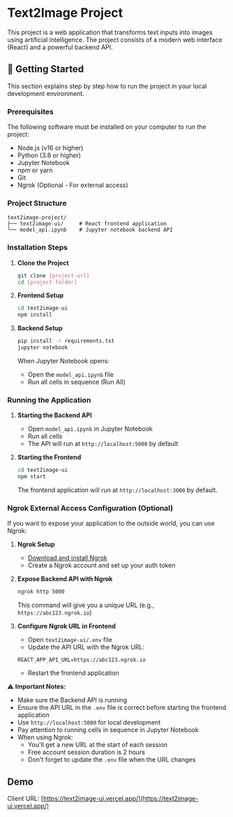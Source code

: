 # Text2Image Project

This project is a web application that transforms text inputs into images using artificial intelligence. The project consists of a modern web interface (React) and a powerful backend API.

## 🚀 Getting Started

This section explains step by step how to run the project in your local development environment.

### Prerequisites

The following software must be installed on your computer to run the project:

- Node.js (v16 or higher)
- Python (3.8 or higher)
- Jupyter Notebook
- npm or yarn
- Git
- Ngrok (Optional - For external access)

### Project Structure

```
text2image-project/
├── text2image-ui/     # React frontend application
└── model_api.ipynb    # Jupyter notebook backend API
```

### Installation Steps

1. **Clone the Project**
   ```bash
   git clone [project-url]
   cd [project-folder]
   ```

2. **Frontend Setup**
   ```bash
   cd text2image-ui
   npm install
   ```

3. **Backend Setup**
   ```bash
   pip install -r requirements.txt
   jupyter notebook
   ```
   When Jupyter Notebook opens:
   - Open the `model_api.ipynb` file
   - Run all cells in sequence (Run All)

### Running the Application

1. **Starting the Backend API**
   - Open `model_api.ipynb` in Jupyter Notebook
   - Run all cells
   - The API will run at `http://localhost:5000` by default

2. **Starting the Frontend**
   ```bash
   cd text2image-ui
   npm start
   ```
   The frontend application will run at `http://localhost:3000` by default.

### Ngrok External Access Configuration (Optional)

If you want to expose your application to the outside world, you can use Ngrok:

1. **Ngrok Setup**
   - [Download and install Ngrok](https://ngrok.com/download)
   - Create a Ngrok account and set up your auth token

2. **Expose Backend API with Ngrok**
   ```bash
   ngrok http 5000
   ```
   This command will give you a unique URL (e.g., `https://abc123.ngrok.io`)

3. **Configure Ngrok URL in Frontend**
   - Open `text2image-ui/.env` file
   - Update the API URL with the Ngrok URL:
   ```env
   REACT_APP_API_URL=https://abc123.ngrok.io
   ```
   - Restart the frontend application

⚠️ **Important Notes:**
- Make sure the Backend API is running
- Ensure the API URL in the `.env` file is correct before starting the frontend application
- Use `http://localhost:5000` for local development
- Pay attention to running cells in sequence in Jupyter Notebook
- When using Ngrok:
  - You'll get a new URL at the start of each session
  - Free account session duration is 2 hours
  - Don't forget to update the `.env` file when the URL changes

## Demo

Client URL: [https://text2image-ui.vercel.app/](https://text2image-ui.vercel.app/)